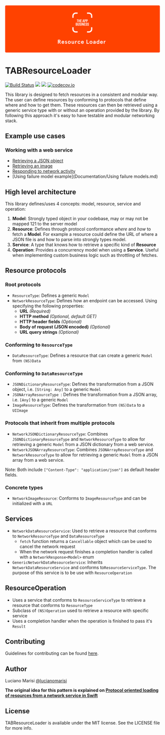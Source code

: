 ![The App Business](Assets/logo.png)

# TABResourceLoader

[![Build Status](https://travis-ci.org/theappbusiness/TABResourceLoader.svg?branch=master)](https://travis-ci.org/theappbusiness/TABResourceLoader)
[![](https://img.shields.io/cocoapods/v/TABResourceLoader.svg)](https://cocoapods.org/pods/TABResourceLoader)
[![](https://img.shields.io/cocoapods/p/TABResourceLoader.svg?style=flat)](https://cocoapods.org/pods/TABResourceLoader)
[![codecov.io](http://codecov.io/github/theappbusiness/TABResourceLoader/coverage.svg?branch=master)](http://codecov.io/github/theappbusiness/TABResourceLoader?branch=master)

This library is designed to fetch resources in a consistent and modular way. The user can define resources by conforming to protocols that define where and how to get them. These resources can then be retrieved using a generic service type with or without an operation provided by the library. By following this approach it's easy to have testable and modular networking stack.

## Example use cases

### Working with a web service

- [Retrieving a JSON object](Documentation/RetrievingJSONObjectExample.md)
- [Retrieving an image](Documentation/RetrievingImageExample.md)
- [Responding to network activity](Documentation/RespondingToNetworkActivity.md)
- [Using failure model example](Documentation/Using failure models.md)

## High level architecture

This library defines/uses 4 concepts: model, resource, service and operation:

1. **Model**: Strongly typed object in your codebase, may or may not be mapped 121 to the server model
2. **Resource**: Defines through protocol conformance *where* and *how* to fetch a **Model**. For example a resource could define the URL of where a JSON file is and how to parse into strongly types model.
3. **Service**: A type that knows how to retrieve a specific kind of **Resource**
4. **Operation**: Provides a concurrency model when using a **Service**. Useful when implementing custom business logic such as throttling of fetches.

## Resource protocols

### Root protocols

- `ResourceType`: Defines a generic `Model`
- `NetworkResourceType`: Defines how an endpoint can be accessed. Using specifying the following properties:
	- **URL** *(Required)* 
	- **HTTP method** *(Optional, default GET)* 
	- **HTTP header fields** *(Optional)* 
	- **Body of request (JSON encoded)** *(Optional)* 
	- **URL query strings** *(Optional)* 

### Conforming to `ResourceType`

- `DataResourceType`: Defines a resource that can create a generic `Model` from `(NS)Data`

### Conforming to `DataResourceType`

- `JSONDictionaryResourceType`: Defines the transformation from a JSON object, i.e. `[String: Any]` to a generic `Model`
- `JSONArrayResourceType `: Defines the transformation from a JSON array, i.e. `[Any]` to a generic `Model`
- `ImageResourceType`: Defines the transformation from `(NS)Data` to a `UIImage`

### Protocols that inherit from multiple protocols

- `NetworkJSONDictionaryResourceType`: Combines `JSONDictionaryResourceType` and `NetworkResourceType` to allow for retrieving a generic `Model` from a JSON dictionary from a web service.
- `NetworkJSONArrayResourceType`: Combines `JSONArrayResourceType` and `NetworkResourceType` to allow for retrieving a generic `Model` from a JSON array from a web service.

Note: Both include `["Content-Type": "application/json"]` as default header fields. 

### Concrete types

- `NetworkImageResource`: Conforms to `ImageResourceType` and can be initialized with a `URL`

## Services

- `NetworkDataResourceService`: Used to retrieve a resource that conforms to `NetworkResourceType` and `DataResourceType`
	- `fetch` function returns a `Cancellable` object which can be used to cancel the network request
	- When the network request finishes a completion handler is called with a `NetworkResponse<Model>` enum
- `GenericNetworkDataResourceService`: Inherits `NetworkDataResourceService` and conforms to`ResourceServiceType`. The purpose of this service is to be use with `ResourceOperation`

## ResourceOperation

- Uses a service that conforms to `ResourceServiceType` to retrieve a resource that conforms to `ResourceType`
- Subclass of `(NS)Operation` used to retrieve a resource with specific service
- Uses a completion handler when the operation is finished to pass it's `Result`

## Contributing

Guidelines for contributing can be found [here](CONTRIBUTING.md).

## Author

Luciano Marisi [@lucianomarisi](http://twitter.com/lucianomarisi)

**The original idea for this pattern is explained on [Protocol oriented loading of resources from a network service in Swift](http://www.marisibrothers.com/2016/07/protocol-oriented-loading-of-resources.html)**

## License

TABResourceLoader is available under the MIT license. See the LICENSE file for more info.